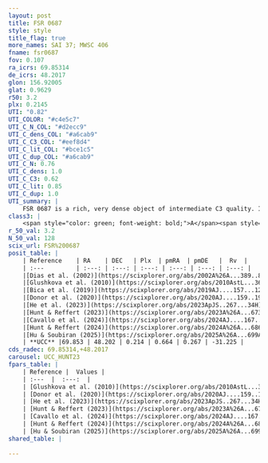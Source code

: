 ```yaml
---
layout: post
title: FSR 0687
style: style
title_flag: true
more_names: SAI 37; MWSC 406
fname: fsr0687
fov: 0.107
ra_icrs: 69.85314
de_icrs: 48.2017
glon: 156.92005
glat: 0.9629
r50: 3.2
plx: 0.2145
UTI: "0.82"
UTI_COLOR: "#c4e5c7"
UTI_C_N_COL: "#d2ecc9"
UTI_C_dens_COL: "#a6cab9"
UTI_C_C3_COL: "#eef8d4"
UTI_C_lit_COL: "#bce1c5"
UTI_C_dup_COL: "#a6cab9"
UTI_C_N: 0.76
UTI_C_dens: 1.0
UTI_C_C3: 0.62
UTI_C_lit: 0.85
UTI_C_dup: 1.0
UTI_summary: |
    FSR 0687 is a rich, very dense object of intermediate C3 quality. It is well-studied in the literature.
class3: |
    <span style="color: green; font-weight: bold;">A</span><span style="color: red; font-weight: bold;">C</span>
r_50_val: 3.2
N_50_val: 128
scix_url: FSR%200687
posit_table: |
    | Reference    | RA    | DEC   | Plx  | pmRA  | pmDE   |  Rv  |
    | :---         | :---: | :---: | :---: | :---: | :---: | :---: |
    |[Dias et al. (2002)](https://scixplorer.org/abs/2002A%26A...389..871D) | 69.871 | 48.194 | -- | -- | -- | -- |
    |[Glushkova et al. (2010)](https://scixplorer.org/abs/2010AstL...36...75G) | 69.863 | 48.206 | -- | -- | -- | -- |
    |[Bica et al. (2019)](https://scixplorer.org/abs/2019AJ....157...12B) | 69.872 | 48.213 | -- | -- | -- | -- |
    |[Donor et al. (2020)](https://scixplorer.org/abs/2020AJ....159..199D) | 69.871 | 48.194 | -- | 0.53 | 0.35 | -29.3 |
    |[He et al. (2023)](https://scixplorer.org/abs/2023ApJS..267...34H) | 69.853 | 48.202 | 0.187 | 0.666 | 0.266 | -31.23 |
    |[Hunt & Reffert (2023)](https://scixplorer.org/abs/2023A%26A...673A.114H) | 69.833 | 48.207 | 0.218 | 0.68 | 0.27 | -- |
    |[Cavallo et al. (2024)](https://scixplorer.org/abs/2024AJ....167...12C) | 69.876 | 48.197 | 0.215 | -- | -- | -- |
    |[Hunt & Reffert (2024)](https://scixplorer.org/abs/2024A%26A...686A..42H) | 69.833 | 48.207 | 0.218 | 0.68 | 0.27 | -- |
    |[Hu & Soubiran (2025)](https://scixplorer.org/abs/2025A%26A...699A.246H) | 69.876 | 48.197 | -- | -- | -- | -- |
    | **UCC** |69.853 | 48.202 | 0.214 | 0.664 | 0.267 | -31.225 | 
cds_radec: 69.85314,+48.2017
carousel: UCC_HUNT23
fpars_table: |
    | Reference |  Values |
    | :---  |  :---:  |
    | [Glushkova et al. (2010)](https://scixplorer.org/abs/2010AstL...36...75G) | `E(B-V)=0.77, Dm=14.3, Age=9.15` |
    | [Donor et al. (2020)](https://scixplorer.org/abs/2020AJ....159..199D) | `Fe/H=-0.15` |
    | [He et al. (2023)](https://scixplorer.org/abs/2023ApJS..267...34H) | `A0=3.8, m-M=12.75, logA=9.2` |
    | [Hunt & Reffert (2023)](https://scixplorer.org/abs/2023A%26A...673A.114H) | `AV50=3.795, diffAV50=1.269, MOD50=13.065, logAge50=9.1` |
    | [Cavallo et al. (2024)](https://scixplorer.org/abs/2024AJ....167...12C) | `AV50=3.93, dMod50=13.28, logAge50=8.85, [Fe/H]50=0.42` |
    | [Hunt & Reffert (2024)](https://scixplorer.org/abs/2024A%26A...686A..42H) | `MassJ=1117.43` |
    | [Hu & Soubiran (2025)](https://scixplorer.org/abs/2025A%26A...699A.246H) | `MA22=-0.02, MA23f=-0.33, MK24=-0.37, MF24=-0.26` |
shared_table: |
    
---
```

